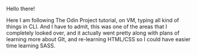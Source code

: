 Hello there!

Here I am following The Odin Project tutorial, on VM, typing all kind of things in CLI.
And I have to admit, this was one of the areas that I completely looked over, and
it actually went pretty along with plans of learning more about GIt, and 
re-learning HTML/CSS so I could have easier time learning SASS.

